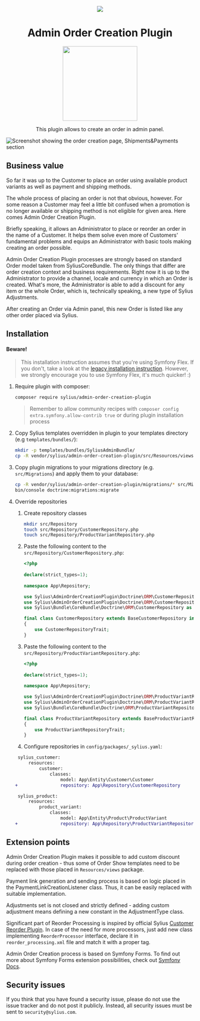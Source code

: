 <p align="center">
    <a href="https://sylius.com" target="_blank">
        <img src="https://demo.sylius.com/assets/shop/img/logo.png" />
    </a>
</p>

<h1 align="center">Admin Order Creation Plugin</h1>

<p align="center"><a href="https://sylius.com/plugins/" target="_blank"><img src="https://sylius.com/assets/badge-official-sylius-plugin.png" width="200"></a></p>

<p align="center">This plugin allows to create an order in admin panel.</p>

![Screenshot showing the order creation page, Shipments&Payments section](docs/screenshot.png)

## Business value

So far it was up to the Customer to place an order using available product variants as well as payment and shipping
methods.

The whole process of placing an order is not that obvious, however. For some reason a Customer may feel a little bit
confused when a promotion is no longer available or shipping method is not eligible for given area. Here comes
Admin Order Creation Plugin.

Briefly speaking, it allows an Administrator to place or reorder an order in the name of a Customer. It helps them solve
even more of Customers' fundamental problems and equips an Administrator with basic tools making creating an 
order possible.

Admin Order Creation Plugin processes are strongly based on standard Order model taken from SyliusCoreBundle.
The only things that differ are order creation context and business requirements. Right now it is up to the Administrator
to provide a channel, locale and currency in which an Order is created. What's more, the Administrator is able to add
a discount for any item or the whole Order, which is, technically speaking, a new type of Sylius Adjustments.

After creating an Order via Admin panel, this new Order is listed like any other order placed via Sylius.

## Installation

#### Beware!

> This installation instruction assumes that you're using Symfony Flex. If you don't, take a look at the
[legacy installation instruction](docs/legacy_installation.md). However, we strongly encourage you to use
Symfony Flex, it's much quicker! :)

1. Require plugin with composer:

    ```bash
    composer require sylius/admin-order-creation-plugin
    ```
    
    > Remember to allow community recipes with `composer config extra.symfony.allow-contrib true` or during plugin installation process

2. Copy Sylius templates overridden in plugin to your templates directory (e.g `templates/bundles/`):

    ```bash
    mkdir -p templates/bundles/SyliusAdminBundle/
    cp -R vendor/sylius/admin-order-creation-plugin/src/Resources/views/SyliusAdminBundle/* templates/bundles/SyliusAdminBundle/
    ```

3. Copy plugin migrations to your migrations directory (e.g. `src/Migrations`) and apply them to your database:

    ```bash
    cp -R vendor/sylius/admin-order-creation-plugin/migrations/* src/Migrations
    bin/console doctrine:migrations:migrate
    ```

4. Override repositories

   1. Create repository classes
      ```bash
      mkdir src/Repository
      touch src/Repository/CustomerRepository.php
      touch src/Repository/ProductVariantRepository.php
      ```
   2. Paste the following content to the `src/Repository/CustomerRepository.php`:
      ```php
      <?php
    
      declare(strict_types=1);
    
      namespace App\Repository;
      
      use Sylius\AdminOrderCreationPlugin\Doctrine\ORM\CustomerRepositoryInterface;
      use Sylius\AdminOrderCreationPlugin\Doctrine\ORM\CustomerRepositoryTrait;
      use Sylius\Bundle\CoreBundle\Doctrine\ORM\CustomerRepository as BaseCustomerRepository;
      
      final class CustomerRepository extends BaseCustomerRepository implements CustomerRepositoryInterface
      {
          use CustomerRepositoryTrait;
      }
      ```
   3. Paste the following content to the `src/Repository/ProductVariantRepository.php`:
      ```php
      <?php
    
      declare(strict_types=1);
    
      namespace App\Repository;

      use Sylius\AdminOrderCreationPlugin\Doctrine\ORM\ProductVariantRepositoryInterface;
      use Sylius\AdminOrderCreationPlugin\Doctrine\ORM\ProductVariantRepositoryTrait;
      use Sylius\Bundle\CoreBundle\Doctrine\ORM\ProductVariantRepository as BaseProductVariantRepository;
      
      final class ProductVariantRepository extends BaseProductVariantRepository implements ProductVariantRepositoryInterface
      {
          use ProductVariantRepositoryTrait;
      }
      ```
   4. Configure repositories in `config/packages/_sylius.yaml`:
   ```diff
    sylius_customer:
        resources:
            customer:
                classes:
                    model: App\Entity\Customer\Customer
   +                repository: App\Repository\CustomerRepository
   
    sylius_product:
        resources:
            product_variant:
                classes:
                    model: App\Entity\Product\ProductVariant
   +                repository: App\Repository\ProductVariantRepository
   ```
      

## Extension points

Admin Order Creation Plugin makes it possible to add custom discount during order creation - thus some of Order
Show templates need to be replaced with those placed in `Resources/views` package.

Payment link generation and sending process is based on logic placed in the PaymentLinkCreationListener class. Thus, it can
be easily replaced with suitable implementation.

Adjustments set is not closed and strictly defined - adding custom adjustment means defining a new constant in the
AdjustmentType class.

Significant part of Reorder Processing is inspired by official Sylius 
[Customer Reorder Plugin](https://github.com/Sylius/CustomerReorderPlugin/). In case of the need for more processors,
just add new class implementing `ReorderProcessor` interface, declare it in `reorder_processing.xml` file and match
it with a proper tag.

Admin Order Creation process is based on Symfony Forms. To find out more about Symfony Forms extension possibilities, check out
[Symfony Docs](https://symfony.com/doc/current/form/create_form_type_extension.html).   

## Security issues

If you think that you have found a security issue, please do not use the issue tracker and do not post it publicly. 
Instead, all security issues must be sent to `security@sylius.com`.
